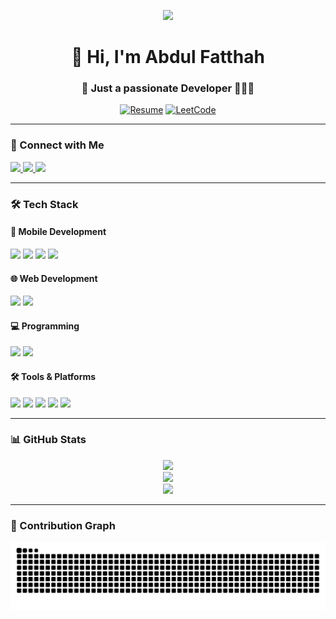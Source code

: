 <p align="center">
  <img src="https://user-images.githubusercontent.com/74038190/225813708-98b745f2-7d22-48cf-9150-083f1b00d6c9.gif" width="800"/>
</p>

<h1 align="center">👋 Hi, I'm Abdul Fatthah</h1>
<h3 align="center">🚀 Just a passionate Developer 👨🏼‍💻</h3>

<div align="center">
  
[![Resume](https://img.shields.io/badge/📄_Resume-View_Here-blue?style=for-the-badge&logo=adobe-acrobat-reader)](https://drive.google.com/drive/folders/1CYCssTuOQ8G36rVxNiLxFjKqsG23fRh-)
[![LeetCode](https://img.shields.io/badge/LeetCode-Profile-orange?style=flat-square&logo=leetcode)](https://leetcode.com/u/abdf92/)

</div>

---

### 🔗 Connect with Me
<p align="left">
  <a href="https://twitter.com/abdf92" target="_blank">
    <img src="https://img.shields.io/badge/Twitter-1DA1F2?style=for-the-badge&logo=twitter&logoColor=white" height="30"/>
  </a>
  <a href="https://linkedin.com/in/abdf92" target="_blank">
    <img src="https://img.shields.io/badge/LinkedIn-0077B5?style=for-the-badge&logo=linkedin&logoColor=white" height="30"/>
  </a>
  <a href="https://instagram.com/abdf_92" target="_blank">
    <img src="https://img.shields.io/badge/Instagram-E4405F?style=for-the-badge&logo=instagram&logoColor=white" height="30"/>
  </a>
</p>

---

### 🛠️ Tech Stack
#### 📱 Mobile Development
<div>
  <img src="https://img.shields.io/badge/Flutter-02569B?style=for-the-badge&logo=flutter&logoColor=white" />
  <img src="https://img.shields.io/badge/Android-3DDC84?style=for-the-badge&logo=android&logoColor=white" />
  <img src="https://img.shields.io/badge/Dart-0175C2?style=for-the-badge&logo=dart&logoColor=white" />
  <img src="https://img.shields.io/badge/Firebase-FFCA28?style=for-the-badge&logo=firebase&logoColor=black" />
</div>

#### 🌐 Web Development
<div>
  <img src="https://img.shields.io/badge/HTML5-E34F26?style=for-the-badge&logo=html5&logoColor=white" />
  <img src="https://img.shields.io/badge/CSS3-1572B6?style=for-the-badge&logo=css3&logoColor=white" />
</div>

#### 💻 Programming
<div>
  <img src="https://img.shields.io/badge/Java-ED8B00?style=for-the-badge&logo=openjdk&logoColor=white" />
  <img src="https://img.shields.io/badge/Python-3776AB?style=for-the-badge&logo=python&logoColor=white" />
</div>

#### 🛠️ Tools & Platforms
<div>
  <img src="https://img.shields.io/badge/Git-F05032?style=for-the-badge&logo=git&logoColor=white" />
  <img src="https://img.shields.io/badge/Linux-FCC624?style=for-the-badge&logo=linux&logoColor=black" />
  <img src="https://img.shields.io/badge/Unity-100000?style=for-the-badge&logo=unity&logoColor=white" />
  <img src="https://img.shields.io/badge/Blender-F5792A?style=for-the-badge&logo=blender&logoColor=white" />
  <img src="https://img.shields.io/badge/Arduino-00979D?style=for-the-badge&logo=arduino&logoColor=white" />
</div>

---

### 📊 GitHub Stats
<div align="center">
  
![](https://github-readme-stats.vercel.app/api?username=abdf92&theme=radical&show_icons=true&hide_border=true&count_private=true)
<br>
![](https://github-readme-streak-stats.herokuapp.com/?user=abdf92&theme=radical&hide_border=true)
<br>
![](https://github-readme-stats.vercel.app/api/top-langs/?username=abdf92&theme=radical&hide_border=true&layout=compact)

</div>

---

### 🐍 Contribution Graph
<p align="center">
  <img src="https://raw.githubusercontent.com/abdf92/abdf92/output/github-contribution-grid-snake.svg" alt="snake animation" />
</p>

